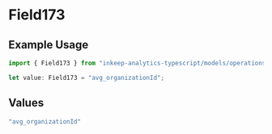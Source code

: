 # Field173

## Example Usage

```typescript
import { Field173 } from "inkeep-analytics-typescript/models/operations";

let value: Field173 = "avg_organizationId";
```

## Values

```typescript
"avg_organizationId"
```